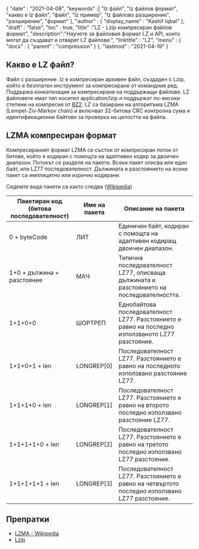 {
  "date" : "2021-04-08",
  "keywords" :[ "lz файл", "lz файлов формат", "какво е lz файл", "файл", "lz пример", "lz файлово разширение", "разширение", "формат" ],
  "author" : {
    "display_name" : "Kashif Iqbal"
},
  "draft" : "false",
  "toc" : true,
  "title" :"LZ - Lzip компресиран файлов формат",
  "description":"Научете за файловия формат LZ и API, които могат да създават и отварят LZ файлове.",
  "linktitle" : "LZ",
  "menu" : {
    "docs" : {
      "parent" : "compression"
}
},
  "lastmod" : "2021-04-19"
}

## Какво е LZ файл?

Файл с разширение .lz е компресиран архивен файл, създаден с Lzip, който е безплатен инструмент за компресиране от командния ред. Поддържа конкатенация за компресиране на поддържащи файлове. LZ файловете имат тип носител application/lzip и поддържат по-високи степени на компресия от [BZ2](/bg/compression/bz2/). LZ са базирани на алгоритъма LZMA (Lempel-Ziv-Markov chain) и включват 32-битова CRC контролна сума и идентификационни байтове за проверка на целостта на файла.

## LZMA компресиран формат

Компресираният формат LZMA се състои от компресиран поток от битове, който е кодиран с помощта на адаптивен кодер за двоичен диапазон. Потокът се разделя на пакети. Всеки пакет описва или един байт, или LZ77 последователност. Дължината и разстоянието на всеки пакет са имплицитно или изрично кодирани.

Седемте вида пакети са както следва ([Wikipedia](https://en.wikipedia.org/wiki/Lempel%E2%80%93Ziv%E2%80%93Markov_chain_algorithm#Compressed_format_overview))

|Пакетиран код (битова последователност) |Име на пакета |Описание на пакета|
---|---|---|
|0 + byteCode| ЛИТ| Единичен байт, кодиран с помощта на адаптивен кодиращ двоичен диапазон.|
|1+0 + дължина + разстояние| МАЧ| Типична последователност LZ77, описваща дължината и разстоянието на последователността.|
|1+1+0+0| ШОРТРЕП| Еднобайтова последователност LZ77. Разстоянието е равно на последно използваното LZ77 разстояние.|
|1+1+0+1 + len| LONGREP[0]| Последователност LZ77. Разстоянието е равно на последното използвано разстояние LZ77.|
|1+1+1+0 + len| LONGREP[1]| Последователност LZ77. Разстоянието е равно на второто последно използвано разстояние LZ77.|
|1+1+1+1+0 + len| LONGREP[2]| Последователност LZ77. Разстоянието е равно на третото последно използвано LZ77 разстояние.|
|1+1+1+1+1 + len| LONGREP[3]| Последователност LZ77. Разстоянието е равно на четвъртото последно използвано LZ77 разстояние.|


## Препратки

* [LZMA - Wikipedia](https://en.wikipedia.org/wiki/Lempel%E2%80%93Ziv%E2%80%93Markov_chain_algorithm#Compressed_format_overview)
* [Lzip](https://en.wikipedia.org/wiki/Lzip)

